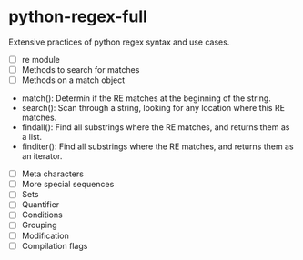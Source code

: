 # python-regex-full

Extensive practices of python regex syntax and use cases.

- [ ] re module
- [ ] Methods to search for matches
- [ ] Methods on a match object
- match(): Determin if the RE matches at the beginning of the string.
- search(): Scan through a string, looking for any location where this RE matches.
- findall(): Find all substrings where the RE matches, and returns them as a list.
- finditer(): Find all substrings where the RE matches, and returns them as an iterator.

- [ ] Meta characters
- [ ] More special sequences
- [ ] Sets
- [ ] Quantifier
- [ ] Conditions
- [ ] Grouping
- [ ] Modification
- [ ] Compilation flags
